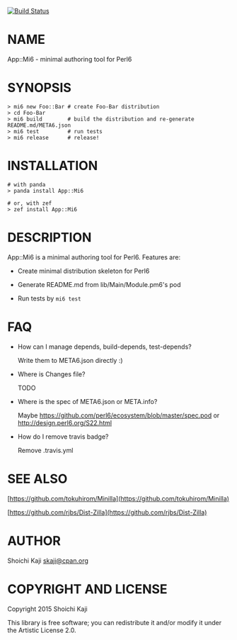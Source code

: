 [![Build Status](https://travis-ci.org/skaji/mi6.svg?branch=master)](https://travis-ci.org/skaji/mi6)

NAME
====

App::Mi6 - minimal authoring tool for Perl6

SYNOPSIS
========

    > mi6 new Foo::Bar # create Foo-Bar distribution
    > cd Foo-Bar
    > mi6 build        # build the distribution and re-generate README.md/META6.json
    > mi6 test         # run tests
    > mi6 release      # release!

INSTALLATION
============

    # with panda
    > panda install App::Mi6

    # or, with zef
    > zef install App::Mi6

DESCRIPTION
===========

App::Mi6 is a minimal authoring tool for Perl6. Features are:

  * Create minimal distribution skeleton for Perl6

  * Generate README.md from lib/Main/Module.pm6's pod

  * Run tests by `mi6 test`

FAQ
===

  * How can I manage depends, build-depends, test-depends?

    Write them to META6.json directly :)

  * Where is Changes file?

    TODO

  * Where is the spec of META6.json or META.info?

    Maybe https://github.com/perl6/ecosystem/blob/master/spec.pod or http://design.perl6.org/S22.html

  * How do I remove travis badge?

    Remove .travis.yml

SEE ALSO
========

[https://github.com/tokuhirom/Minilla](https://github.com/tokuhirom/Minilla)

[https://github.com/rjbs/Dist-Zilla](https://github.com/rjbs/Dist-Zilla)

AUTHOR
======

Shoichi Kaji <skaji@cpan.org>

COPYRIGHT AND LICENSE
=====================

Copyright 2015 Shoichi Kaji

This library is free software; you can redistribute it and/or modify it under the Artistic License 2.0.
